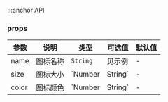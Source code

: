 :::anchor API

### props

| 参数  | 说明     | 类型            | 可选值 | 默认值 |
| ----- | -------- | --------------- | ------ | ------ |
| name  | 图标名称 | `String`        | 见示例 | -      |
| size  | 图标大小 | `Number|String` | -      | -      |
| color | 图标颜色 | `Number|String` | -      | -      |
